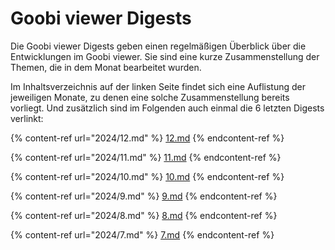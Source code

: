 # Goobi viewer Digests

Die Goobi viewer Digests geben einen regelmäßigen Überblick über die Entwicklungen im Goobi viewer. Sie sind eine kurze Zusammenstellung der Themen, die in dem Monat bearbeitet wurden.

Im Inhaltsverzeichnis auf der linken Seite findet sich eine Auflistung der jeweiligen Monate, zu denen eine solche Zusammenstellung bereits vorliegt. Und zusätzlich sind im Folgenden auch einmal die 6 letzten Digests verlinkt:

{% content-ref url="2024/12.md" %}
[12.md](2024/12.md)
{% endcontent-ref %}

{% content-ref url="2024/11.md" %}
[11.md](2024/11.md)
{% endcontent-ref %}

{% content-ref url="2024/10.md" %}
[10.md](2024/10.md)
{% endcontent-ref %}

{% content-ref url="2024/9.md" %}
[9.md](2024/9.md)
{% endcontent-ref %}

{% content-ref url="2024/8.md" %}
[8.md](2024/8.md)
{% endcontent-ref %}

{% content-ref url="2024/7.md" %}
[7.md](2024/7.md)
{% endcontent-ref %}
